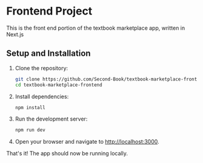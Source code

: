 # Frontend Project

This is the front end portion of the textbook marketplace app, written in Next.js

## Setup and Installation

1. Clone the repository:

   ```bash
   git clone https://github.com/Second-Book/textbook-marketplace-frontend
   cd textbook-marketplace-frontend
   ```

2. Install dependencies:

   ```bash
   npm install
   ```

3. Run the development server:

   ```bash
   npm run dev
   ```

4. Open your browser and navigate to [http://localhost:3000](http://localhost:3000).

That's it! The app should now be running locally.
